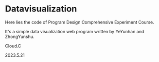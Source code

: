 # Datavisualization

Here lies the code of Program Design Comprehensive Experiment Course. 

It's a simple data visualization web program written by YeYunhan and ZhongYunshu. 











Cloud.C

2023.5.21
